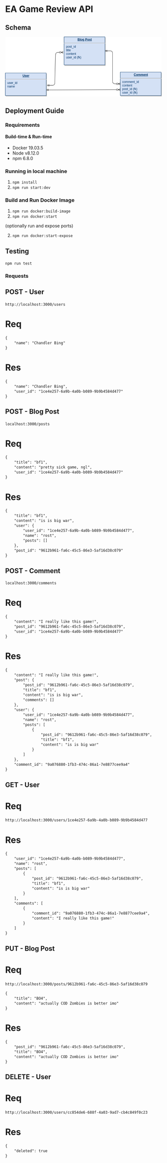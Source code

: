 # EA Game Review API

## Schema

![Alt](ea_schema.png)

## Deployment Guide

### Requirements

#### Build-time & Run-time

- Docker 19.03.5
- Node v8.12.0
- npm 6.8.0

### Running in local machine

1. `npm install`
2. `npm run start:dev`

### Build and Run Docker Image

1. `npm run docker:build-image`
2. `npm run docker:start`

(optionally run and expose ports)

2. `npm run docker:start-expose`

## Testing

`npm run test`

### Requests

## POST - User

`http://localhost:3000/users`

# Req

```
{
	"name": "Chandler Bing"
}
```

# Res

```
{
    "name": "Chandler Bing",
    "user_id": "1ce4e257-6a9b-4a0b-b089-9b9b4584d477"
}
```

## POST - Blog Post

`localhost:3000/posts`

# Req

```
{
	"title": "bf1",
	"content": "pretty sick game, ngl",
	"user_id": "1ce4e257-6a9b-4a0b-b089-9b9b4584d477"
}
```

# Res

```
{
    "title": "bf1",
    "content": "is is big war",
    "user": {
        "user_id": "1ce4e257-6a9b-4a0b-b089-9b9b4584d477",
        "name": "rost",
        "posts": []
    },
    "post_id": "9612b961-fa6c-45c5-86e3-5af16d38c079"
}
```

## POST - Comment

`localhost:3000/comments`

# Req

```
{
	"content": "I really like this game!",
	"post_id": "9612b961-fa6c-45c5-86e3-5af16d38c079",
	"user_id": "1ce4e257-6a9b-4a0b-b089-9b9b4584d477"
}
```

# Res

```
{
    "content": "I really like this game!",
    "post": {
        "post_id": "9612b961-fa6c-45c5-86e3-5af16d38c079",
        "title": "bf1",
        "content": "is is big war",
        "comments": []
    },
    "user": {
        "user_id": "1ce4e257-6a9b-4a0b-b089-9b9b4584d477",
        "name": "rost",
        "posts": [
            {
                "post_id": "9612b961-fa6c-45c5-86e3-5af16d38c079",
                "title": "bf1",
                "content": "is is big war"
            }
        ]
    },
    "comment_id": "9a076880-1fb3-474c-86a1-7e8877cee9a4"
}
```

## GET - User

# Req

`http://localhost:3000/users/1ce4e257-6a9b-4a0b-b089-9b9b4584d477`

# Res

```
{
    "user_id": "1ce4e257-6a9b-4a0b-b089-9b9b4584d477",
    "name": "rost",
    "posts": [
        {
            "post_id": "9612b961-fa6c-45c5-86e3-5af16d38c079",
            "title": "bf1",
            "content": "is is big war"
        }
    ],
    "comments": [
        {
            "comment_id": "9a076880-1fb3-474c-86a1-7e8877cee9a4",
            "content": "I really like this game!"
        }
    ]
}
```

## PUT - Blog Post

# Req

`http://localhost:3000/posts/9612b961-fa6c-45c5-86e3-5af16d38c079`

```
{
	"title": "BO4",
	"content": "actually COD Zombies is better imo"
}
```

# Res

```
{
    "post_id": "9612b961-fa6c-45c5-86e3-5af16d38c079",
    "title": "BO4",
    "content": "actually COD Zombies is better imo"
}
```

## DELETE - User

# Req

`http://localhost:3000/users/cc854de6-688f-4a03-9ad7-cb4c849f0c23`

# Res

```
{
    "deleted": true
}
```
